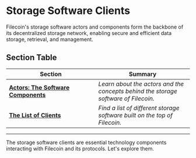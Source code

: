 # Storage Software Clients

Filecoin's storage software actors and components form the backbone of its decentralized storage network, enabling secure and efficient data storage, retrieval, and management.

## Section Table

<table><thead><tr><th width="229">Section</th><th>Summary</th></tr></thead><tbody><tr><td><a href="actors-the-software-components/"><strong>Actors: The Software Components</strong></a></td><td><em>Learn about the actors and the concepts behind the storage software of Filecoin.</em></td></tr><tr><td><a href="the-list-of-clients.md"><strong>The List of Clients</strong></a></td><td><em>Find a list of different storage software built on the top of Filecoin.</em></td></tr></tbody></table>

***

The storage software clients are essential technology components interacting with Filecoin and its protocols. Let's explore them.
